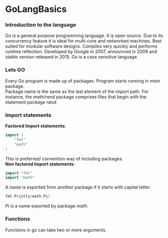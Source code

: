 # GoLangBasics

### Introduction to the language
Go is a general purpose programming language. It is open source. Due to its concurrency feature it is ideal for 
multi-core and networked machines. Best suited for modular software designs. Compiles very quickly and performs 
runtime reflection. Developed by Google in 2007, announced in 2009 and stable version released in 2015. 
Go is a case sensitive language.

### Lets GO
Every Go program is made up of packages. Program starts running in _main_ package.<br>
Package name is the same as the last element of the import path. For instance, the _math/rand_ package comprises files that begin with the statement _package rand_. 

### Import statements
**Factored Import statements**: 
```go
import (
	"fmt"
	"math"
)
```
This is preferred/ convention way of including packages.<br>
**Non factored Import statements**: 
```go
import "fmt"
import "math"
```

A name is exported from another package if it starts with capital letter.
```go
fmt.Println(math.Pi)
```
_Pi_ is a name exported by package _math_. 

### Functions
Functions in go can take two or more arguments.
